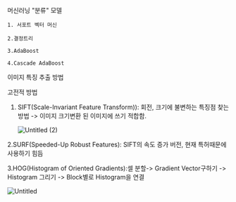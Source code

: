머신러닝 "분류" 모델

    1. 서포트 벡터 머신

    2.결정트리

    3.AdaBoost

    4.Cascade AdaBoost

이미지 특징 추출 방법

고전적 방법

1. SIFT(Scale-Invariant Feature Transform)): 회전, 크기에 불변하는 특징점 찾는 방법 -> 이미지 크기변환 된 이미지에 쓰기 적합함.
    
    ![Untitled (2)](https://github.com/Copy-Fox/Study/assets/154932134/6121fa5c-cc6b-4268-95d5-3cea3a91e99f)

 2.SURF(Speeded-Up Robust Features): SIFT의 속도 증가 버전, 현재 특허때문에 사용하기 힘듬

 3.HOG(Histogram of Oriented Gradients):셀 분할-> Gradient Vector구하기 -> Histogram 그리기 -> Block별로 Histogram을 연결
 
   ![Untitled](https://github.com/Copy-Fox/Study/assets/154932134/daea4821-7aee-4468-a070-935c266a611c)
